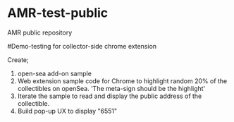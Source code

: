 # AMR-test-public
AMR public repository

#Demo-testing for collector-side chrome extension

 Create;
 1. open-sea add-on sample 
 2. Web extension sample code for Chrome to highlight random 20% of the collectibles on openSea. 'The meta-sign should be the highlight' 
 3. Iterate the sample to read and display the public address of the collectible.
 4. Build pop-up UX to display "6551"

